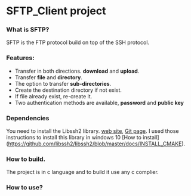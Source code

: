 # SFTP_Client project
###  What is SFTP?
SFTP is the FTP protocol build on top of the SSH protocol.
###  Features:
- Transfer in both directions. **download** and **upload**.
- Transfer **file** and **directory**.
- The option to transfer **sub-directories**.
- Create the destination directory if not exist.
- If file already exist, re-create it.
- Two authentication methods are available, **password** and **public key**
### Dependencies
You need to install the Libssh2 library.  [web site](https://www.libssh2.org/), [Git page](https://github.com/libssh2/libssh2).
I used those instructions to install this library in windows 10 [How to install] (https://github.com/libssh2/libssh2/blob/master/docs/INSTALL_CMAKE).
### How to build.
The project is in c language and to build it use any c complier.
###  How to use?

